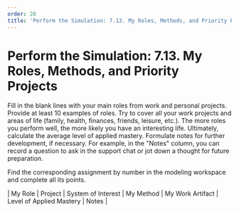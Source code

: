 ```yaml
---
order: 28
title: 'Perform the Simulation: 7.13. My Roles, Methods, and Priority Projects'
---
```


# Perform the Simulation: 7.13. My Roles, Methods, and Priority Projects

Fill in the blank lines with your main roles from work and personal projects. Provide at least 10 examples of roles. Try to cover all your work projects and areas of life (family, health, finances, friends, leisure, etc.). The more roles you perform well, the more likely you have an interesting life. Ultimately, calculate the average level of applied mastery. Formulate notes for further development, if necessary. For example, in the "Notes" column, you can record a question to ask in the support chat or jot down a thought for future preparation.

Find the corresponding assignment by number in the modeling workspace and complete all its points.

| My Role | Project | System of Interest | My Method | My Work Artifact | Level of Applied Mastery | Notes |